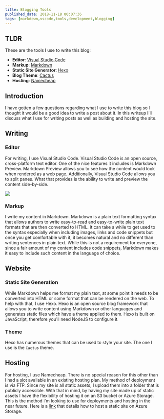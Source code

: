```yaml
---
title: Blogging Tools
published_date: 2018-11-18 00:07:36
tags: [markdown,vscode,tools,development,blogging]
---
```


## TLDR

These are the tools I use to write this blog:

- **Editor**: [Visual Studio Code](https://code.visualstudio.com/)
- **Markup**: [Markdown](https://daringfireball.net/projects/markdown/)
- **Static Site Generator**: [Hexo](https://hexo.io/) 
- **Blog Theme**: [Cactus](https://github.com/probberechts/hexo-theme-cactus)
- **Hosting**: [Namecheap](https://www.namecheap.com/)

## Introduction

I have gotten a few questions regarding what I use to write this blog so I thought it would be a good idea to write a post about it. In this writeup I'll discuss what I use for writing posts as well as building and hosting the site. 

## Writing

### Editor

For writing, I use Visual Studio Code. Visual Studio Code is an open source, cross-platform text editor. One of the nice features it includes is Markdown Preview. Markdown Preview allows you to see how the content would look when rendered as a web page. Additionally, Visual Studio Code allows you to split panes. What that provides is the ability to write and preview the content side-by-side. 

![](/images/blog-tools/blog-tools-1.PNG)

### Markup 

I write my content in Markdown. Markdown is a plain text formatting syntax that allows authors to write easy-to-read and easy-to-write plain text formats that are then converted to HTML. It can take a while to get used to the syntax especially when including images, links and code snippets but once you get comfortable with it, it becomes natural and no different than writing sentences in plain text. While this is not a requirement for everyone, since a fair amount of my content includes code snippets, Markdown makes it easy to include such content in the language of choice. 

## Website

### Static Site Generation

While Markdown helps me format my plain text, at some point it needs to be converted into HTML or some format that can be rendered on the web. To help with that, I use Hexo. Hexo is an open source blog framework that allows you to write content using Markdown or other languages and generates static files which have a theme applied to them. Hexo is built on JavaScript, therefore you'll need NodeJS to configure it. 

### Theme 

Hexo has numerous themes that can be used to style your site. The one I use is the `Cactus` theme. 

## Hosting

For hosting, I use Namecheap. There is no special reason for this other than I had a slot available in an existing hosting plan. My method of deployment is via FTP. Since my site is all static assets, I upload them into a folder that is publicly accessible. With that in mind, by having my site made up of static assets I have the flexibility of hosting it on an S3 bucket or Azure Storage. This is the method I'm looking to use for deployments and hosting in the near future. Here is a [link](https://docs.microsoft.com/en-us/azure/storage/blobs/storage-blob-static-website) that details how to host a static site on Azure Storage.